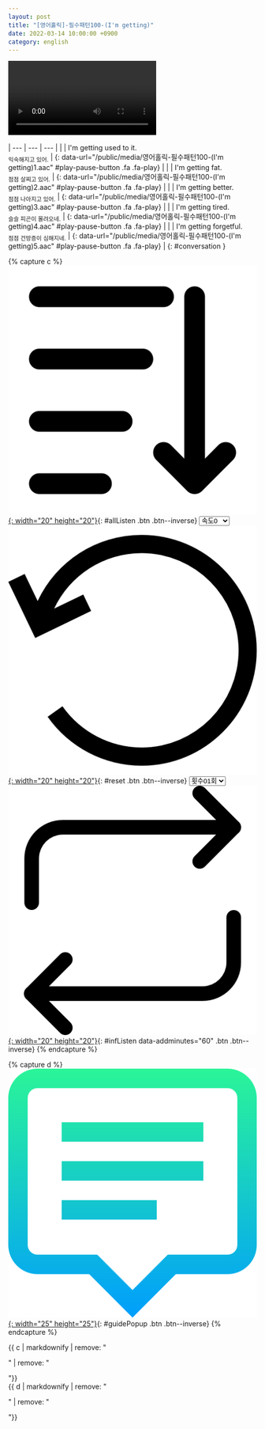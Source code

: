 ```yaml
---
layout: post
title: "[영어홀릭]-필수패턴100-(I'm getting)"
date: 2022-03-14 10:00:00 +0900
category: english
---
```


<div class="video-container">
    <video id="player" class="video-js vjs-default-skin vjs-big-play-centered" data-json="/public/json/영어홀릭-필수패턴100-(I'm getting).json"></video>
</div>

| --- | --- | --- |
| | I'm getting used to it.<br /><sub>익숙해지고 있어.</sub> | [](#){: data-url="/public/media/영어홀릭-필수패턴100-(I'm getting)1.aac" #play-pause-button .fa .fa-play} |
| | I'm getting fat.<br /><sub>점점 살찌고 있어.</sub> | [](#){: data-url="/public/media/영어홀릭-필수패턴100-(I'm getting)2.aac" #play-pause-button .fa .fa-play} |
| | I'm getting better.<br /><sub>점점 나아지고 있어.</sub> | [](#){: data-url="/public/media/영어홀릭-필수패턴100-(I'm getting)3.aac" #play-pause-button .fa .fa-play} |
| | I'm getting tired.<br /><sub>슬슬 피곤이 몰려오네.</sub> | [](#){: data-url="/public/media/영어홀릭-필수패턴100-(I'm getting)4.aac" #play-pause-button .fa .fa-play} |
| | I'm getting forgetful.<br /><sub>점점 건방증이 심해지네.</sub> | [](#){: data-url="/public/media/영어홀릭-필수패턴100-(I'm getting)5.aac" #play-pause-button .fa .fa-play} |
{: #conversation }

{% capture c %}
  [![](/public/icon/sorting-order-button.png){: width="20" height="20"}](#){: #allListen .btn .btn--inverse}
  <select id="playbackspeed">
    <option value="2.0">속도+2</option>
    <option value="1.5">속도+1</option>
    <option value="1.0" selected>속도0</option>
    <option value="0.75">속도-1</option>
    <option value="0.5">속도-2</option>
  </select>
  [![](/public/icon/reset-button.png){: width="20" height="20"}](#){: #reset .btn .btn--inverse}
  <select id="ringsToPlay">
    <option value="1">횟수01회</option>
    <option value="2">횟수02회</option>
    <option value="3">횟수03회</option>
    <option value="4">횟수04회</option>
    <option value="5">횟수05회</option>
    <option value="7">횟수07회</option>
    <option value="10">횟수10회</option>
  </select>
  [![](/public/icon/repeat-button.png){: width="20" height="20"}](#){: #infListen data-addminutes="60" .btn .btn--inverse}
{% endcapture %}

{% capture d %}
[![](/public/icon/open-popup-button.png){: width="25" height="25"}](#){: #guidePopup .btn .btn--inverse}
{% endcapture %}

<div class="bottom-bar">
  <div class="bottom-bar1"></div>
  <div class="bottom-bar2">{{ c | markdownify | remove: "<p>" | remove: "</p>"}}</div>
  <div class="bottom-bar3">{{ d | markdownify | remove: "<p>" | remove: "</p>"}}</div>
</div>